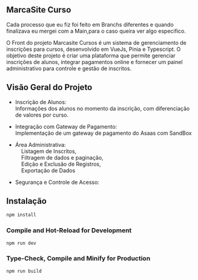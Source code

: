 ## MarcaSite Curso
Cada processo que eu fiz foi feito em Branchs diferentes e quando finalizava eu mergei com a Main,para o caso queira ver algo especifico.</br>

O Front do projeto Marcasite Cursos é um sistema de gerenciamento de inscrições para cursos, desenvolvido em VueJs, Pinia e Typescript. O objetivo deste projeto é criar uma plataforma que permite gerenciar inscrições de alunos, integrar pagamentos online e fornecer um painel administrativo para controle e gestão de inscritos.

## Visão Geral do Projeto

- Inscrição de Alunos: </br>
Informações dos alunos no momento da inscrição, com diferenciação de valores por curso.
- Integração com Gateway de Pagamento: </br>
 Implementação de um gateway de pagamento do Asaas com SandBox
- Área Administrativa: </br>
&nbsp; &nbsp; Listagem de Inscritos, </br>
&nbsp; &nbsp; Filtragem de dados e paginação, </br>
&nbsp; &nbsp; Edição e Exclusão de Registros, </br>
&nbsp; &nbsp; Exportação de Dados</br>

- Segurança e Controle de Acesso:</br>
## Instalação

```sh
npm install
```

### Compile and Hot-Reload for Development

```sh
npm run dev
```

### Type-Check, Compile and Minify for Production

```sh
npm run build
```
